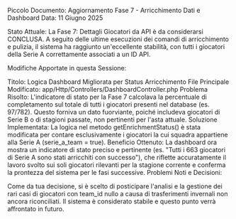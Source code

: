 Piccolo Documento: Aggiornamento Fase 7 - Arricchimento Dati e Dashboard
Data: 11 Giugno 2025

Stato Attuale:
La Fase 7: Dettagli Giocatori da API è da considerarsi CONCLUSA. A seguito delle ultime esecuzioni dei comandi di arricchimento e pulizia, il sistema ha raggiunto un'eccellente stabilità, con tutti i giocatori della Serie A correttamente associati a un ID API.

Modifiche Apportate in questa Sessione:

Titolo: Logica Dashboard Migliorata per Status Arricchimento
File Principale Modificato: app/Http/Controllers/DashboardController.php
Problema Risolto: L'indicatore di stato per la Fase 7 calcolava la percentuale di completamento sul totale di tutti i giocatori presenti nel database (es. 97/782). Questo forniva un dato fuorviante, poiché includeva giocatori di Serie B o di stagioni passate, non pertinenti per l'asta attuale.
Soluzione Implementata: La logica nel metodo getEnrichmentStatus() è stata modificata per contare esclusivamente i giocatori la cui squadra appartiene alla Serie A (serie_a_team = true).
Beneficio Ottenuto: La dashboard ora mostra un indicatore di stato preciso e pertinente (es. "Tutti i 663 giocatori di Serie A sono stati arricchiti con successo"), che riflette accuratamente il lavoro svolto sui soli giocatori rilevanti per la stagione corrente e conferma la prontezza del sistema per le fasi successive.
Problemi Noti e Decisioni:

Come da tua decisione, si è scelto di posticipare l'analisi e la gestione dei rari casi di giocatori con team_id nullo a causa di trasferimenti invernali non ancora riconciliati. Il sistema è considerato stabile e questo punto verrà affrontato in futuro.